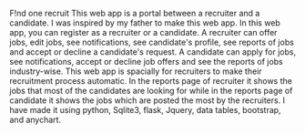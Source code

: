 F!nd one recruit
This web app is a portal between a recruiter and a candidate. I was inspired by my father to make this web app. In this web app, you can register
as a recruiter or a candidate. A recruiter can offer jobs, edit jobs, see notifications, see candidate's profile, see reports of jobs and accept
or decline a candidate's request. A candidate can apply for jobs, see notifications, accept or decline job offers and see the reports of jobs
industry-wise. This web app is spacially for recruiters to make their recruitment process automatic. In the reports page of recruiter it shows
the jobs that most of the candidates are looking for while in the reports page of candidate it shows the jobs which are posted the most by the
recruiters. I have made it using python, Sqlite3, flask, Jquery, data tables, bootstrap, and anychart.